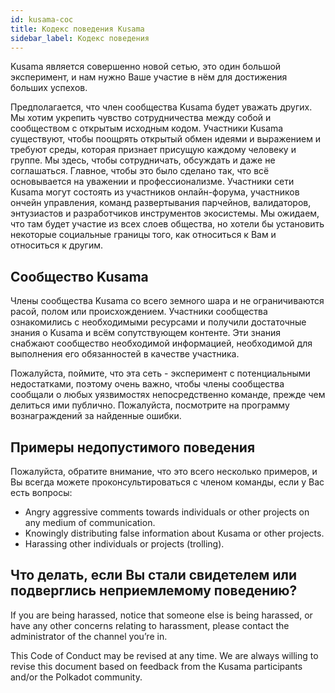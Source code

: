 ```yaml
---
id: kusama-coc
title: Кодекс поведения Kusama
sidebar_label: Кодекс поведения
---
```


Kusama является совершенно новой сетью, это один большой эксперимент, и нам нужно Ваше участие в нём для достижения больших успехов.

Предполагается, что член сообщества Kusama будет уважать других. Мы хотим укрепить чувство сотрудничества между собой и сообществом с открытым исходным кодом. Участники Kusama существуют, чтобы поощрять открытый обмен идеями и выражением и требуют среды, которая признает присущую каждому человеку и группе. Мы здесь, чтобы сотрудничать, обсуждать и даже не соглашаться. Главное, чтобы это было сделано так, что всё основывается на уважении и профессионализме. Участники сети Kusama могут состоять из участников онлайн-форума, участников ончейн управления, команд развертывания парчейнов, валидаторов, энтузиастов и разработчиков инструментов экосистемы. Мы ожидаем, что там будет участие из всех слоев общества, но хотели бы установить некоторые социальные границы того, как относиться к Вам и относиться к другим.

## Сообщество Kusama

Члены сообщества Kusama со всего земного шара и не ограничиваются расой, полом или происхождением. Участники сообщества ознакомились с необходимыми ресурсами и получили достаточные знания о Kusama и всём сопутствующем контенте. Эти знания снабжают сообщество необходимой информацией, необходимой для выполнения его обязанностей в качестве участника.

Пожалуйста, поймите, что эта сеть - эксперимент с потенциальными недостатками, поэтому очень важно, чтобы члены сообщества сообщали о любых уязвимостях непосредственно команде, прежде чем делиться ими публично. Пожалуйста, посмотрите на программу вознаграждений за найденные ошибки.

## Примеры недопустимого поведения

Пожалуйста, обратите внимание, что это всего несколько примеров, и Вы всегда можете проконсультироваться с членом команды, если у Вас есть вопросы:

- Angry aggressive comments towards individuals or other projects on any medium of communication.
- Knowingly distributing false information about Kusama or other projects.
- Harassing other individuals or projects (trolling).

## Что делать, если Вы стали свидетелем или подверглись неприемлемому поведению?

If you are being harassed, notice that someone else is being harassed, or have any other concerns relating to harassment, please contact the administrator of the channel you’re in.

This Code of Conduct may be revised at any time. We are always willing to revise this document based on feedback from the Kusama participants and/or the Polkadot community.
